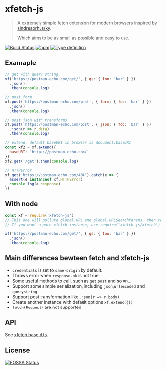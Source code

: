 # xfetch-js

> A extremely simple fetch extension for modern browsers inspired by [sindresorhus/ky](https://github.com/sindresorhus/ky).
>
> Which aims to be as small as possible and easy to use.

[![Build Status](https://img.shields.io/travis/maple3142/xfetch-js.svg?style=flat-square)](https://travis-ci.org/maple3142/xfetch-js)
[![npm](https://img.shields.io/npm/v/xfetch-js.svg?style=flat-square)](https://www.npmjs.com/package/xfetch-js)
[![Type definition](https://img.shields.io/npm/types/xfetch-js.svg?style=flat-square)](https://github.com/maple3142/xfetch-js/blob/master/xfetch.base.d.ts)

## Examaple

```js
// get with query string
xf('https://postman-echo.com/get/', { qs: { foo: 'bar' } })
  .json()
  .then(console.log)

// post form
xf.post('https://postman-echo.com/post', { form: { foo: 'bar' } })
  .json()
  .then(console.log)

// post json with transforms
xf.post('https://postman-echo.com/post', { json: { foo: 'bar' } })
  .json(r => r.data)
  .then(console.log)

// extend, default baseURI in browser is document.baseURI
const xf2 = xf.extend({
  baseURI: 'https://postman-echo.com/'
})
xf2.get('/get').then(console.log)

// HTTPError
xf.get('https://postman-echo.com/404').catch(e => {
  assert(e instanceof xf.HTTPError)
  console.log(e.response)
})
```

## With node

```js
const xf = require('xfetch-js')
// This one will pollute global.URL and global.URLSearchParams, then return a xfetch client with node-fetch
// If you want a pure xfetch instance, use require('xfetch-js/xfetch')

xf('https://postman-echo.com/get/', { qs: { foo: 'bar' } })
  .json()
  .then(console.log)
```

## Main differences bewteen fetch and xfetch-js

- `credentials` is set to `same-origin` by default.
- Throws error when `response.ok` is not true
- Some useful methods to call, such as `get`,`post` and so on...
- Support some simple serialization, including `json`,`urlencoded` and `querystring`
- Support post transformation like `.json(r => r.body)`
- Create another instance with default options `xf.extend({})`
- `fetch(Request)` are not supported

## API

See [xfetch.base.d.ts](https://github.com/maple3142/xfetch-js/blob/master/xfetch.base.d.ts).

## License
[![FOSSA Status](https://app.fossa.io/api/projects/git%2Bgithub.com%2Fmaple3142%2Fxfetch-js.svg?type=large)](https://app.fossa.io/projects/git%2Bgithub.com%2Fmaple3142%2Fxfetch-js?ref=badge_large)
